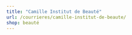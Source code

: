 ```yaml
---
title: "Camille Institut de Beauté"
url: /courrieres/camille-institut-de-beaute/
shop: beauté
---
```


